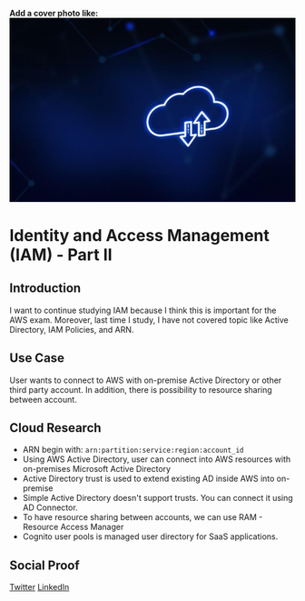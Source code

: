 <!-- This template removes the micro tutorial for a quicker post and removes images for a full template check out the 000-DAY-ARTICLE-LONG-TEMPLATE.MD-->

**Add a cover photo like:**
![day5](day5.jpg)

# Identity and Access Management (IAM) - Part II

## Introduction

I want to continue studying IAM because I think this is important for the AWS exam. Moreover, last time I study, I have not covered topic like Active Directory, IAM Policies, and ARN.

## Use Case

User wants to connect to AWS with on-premise Active Directory or other third party account. In addition, there is possibility to resource sharing between account.

## Cloud Research

- ARN begin with: `arn:partition:service:region:account_id`
- Using AWS Active Directory, user can connect into AWS resources with on-premises Microsoft Active Directory
- Active Directory trust is used to extend existing AD inside AWS into on-premise
- Simple Active Directory doesn't support trusts. You can connect it using AD Connector.
- To have resource sharing between accounts, we can use RAM - Resource Access Manager
- Cognito user pools is managed user directory for SaaS applications.

## Social Proof

[Twitter](https://twitter.com/Rizary_Andika/status/1346722523623243778)
[LinkedIn](https://www.linkedin.com/feed/update/urn:li:activity:6750340365867454464?commentUrn=urn%3Ali%3Acomment%3A%28activity%3A6750340365867454464%2C6752488504883843072%29)
